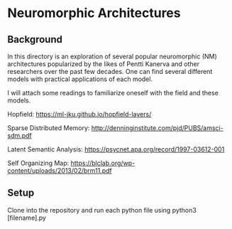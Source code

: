 # Neuromorphic Architectures

## Background
In this directory is an exploration of several popular neuromorphic (NM) architectures popularized by the likes of Pentti Kanerva and other researchers over the past few decades. One can find several different models with practical applications of each model.

I will attach some readings to familiarize oneself with the field and these models.

Hopfield: https://ml-jku.github.io/hopfield-layers/

Sparse Distributed Memory: http://denninginstitute.com/pjd/PUBS/amsci-sdm.pdf

Latent Semantic Analysis: https://psycnet.apa.org/record/1997-03612-001

Self Organizing Map: https://blclab.org/wp-content/uploads/2013/02/brm11.pdf

## Setup
Clone into the repository and run each python file using python3 [filename].py

